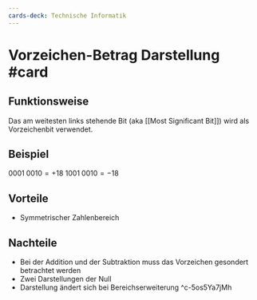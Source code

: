 ```yaml
---
cards-deck: Technische Informatik
---
```


# Vorzeichen-Betrag Darstellung #card 
## Funktionsweise
Das am weitesten links stehende Bit (aka [[Most Significant Bit]]) wird als Vorzeichenbit verwendet.
## Beispiel
$0001 \; 0010 = +18$ 
$1001 \; 0010 =-18$ 
## Vorteile
- Symmetrischer Zahlenbereich
## Nachteile
- Bei der Addition und der Subtraktion muss das Vorzeichen gesondert betrachtet werden
- Zwei Darstellungen der Null
- Darstellung ändert sich bei Bereichserweiterung
^c-5os5Ya7jMh
